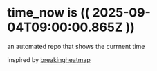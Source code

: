 # time_now is (( 2025-09-04T09:00:00.865Z ))

an automated repo that shows the currnent time

inspired by [breakingheatmap](https://github.com/breakingheatmap/breakingheatmap)